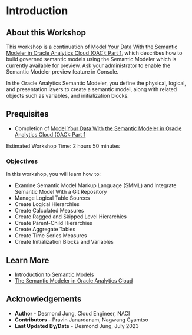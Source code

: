 # Introduction

## About this Workshop

This workshop is a continuation of [Model Your Data With the Semantic Modeler in Oracle Analytics Cloud (OAC): Part 1](https://apexapps.oracle.com/pls/apex/r/dbpm/livelabs/view-workshop?wid=3566&clear=RR,180&session=107559302574644), which describes how to build governed semantic models using the Semantic Modeler which is currently available for preview. Ask your administrator to enable the Semantic Modeler preview feature in Console.

In the Oracle Analytics Semantic Modeler, you define the physical, logical, and presentation layers to create a semantic model, along with related objects such as variables, and initialization blocks.

## Prequisites

* Completion of [Model Your Data With the Semantic Modeler in Oracle Analytics Cloud (OAC): Part 1](https://apexapps.oracle.com/pls/apex/r/dbpm/livelabs/view-workshop?wid=3566&clear=RR,180&session=107559302574644)

Estimated Workshop Time: 2 hours 50 minutes

### Objectives

In this workshop, you will learn how to:
* Examine Semantic Model Markup Language (SMML) and Integrate Semantic Model With a Git Repository
* Manage Logical Table Sources
* Create Logical Hierarchies
* Create Calculated Measures
* Create Ragged and Skipped Level Hierarchies
* Create Parent-Child Hierarchies
* Create Aggregate Tables
* Create Time Series Measures
* Create Initialization Blocks and Variables



## Learn More
* [Introduction to Semantic Models](https://docs.oracle.com/en/cloud/paas/analytics-cloud/acmdg/introduction-semantic-models.html)
* [The Semantic Modeler in Oracle Analytics Cloud](https://blogs.oracle.com/analytics/post/the-semantic-modeler-in-oracle-analytics-cloud)

## Acknowledgements
* **Author** - Desmond Jung, Cloud Engineer, NACI
* **Contributors** - Pravin Janardanam, Nagwang Gyamtso
* **Last Updated By/Date** - Desmond Jung, July 2023

